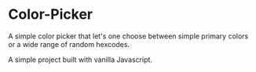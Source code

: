 # Color-Picker

A simple color picker that let's one choose between simple primary colors or a wide range of random hexcodes.

A simple project built with vanilla Javascript.